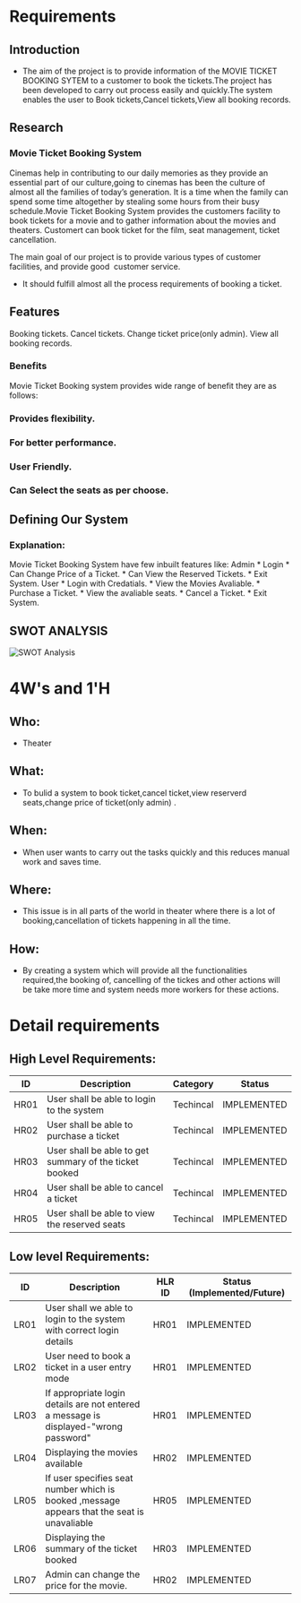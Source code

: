 # Requirements
## Introduction
 * The aim of the project is to provide information of the MOVIE TICKET BOOKING SYTEM to a customer to book  the tickets.The project has been developed to carry out process easily and quickly.The system enables the user to Book tickets,Cancel tickets,View all booking records.

## Research
### Movie Ticket Booking System
Cinemas help in contributing to our daily memories as they provide an essential part of our culture,going to cinemas has been the culture of almost all the families of today’s generation. It is a time when the family can spend some time altogether by stealing some hours from their busy schedule.Movie Ticket Booking System provides the customers facility to book tickets for a movie and to gather information about the movies and theaters. Customert can book ticket for the film, seat management, ticket cancellation.

The main goal of our project is to provide various types of customer facilities, and provide good  customer service. 

* It should fulfill almost all the process requirements of booking a ticket.	

## Features
Booking tickets.
Cancel tickets.
Change ticket price(only admin).
View all booking records.
### Benefits

Movie Ticket Booking system provides wide range of benefit they are as follows:

### Provides flexibility.

### For better performance.

### User Friendly.

### Can Select the seats as per choose.



<!--
## Cost and Features with Time 
| Time | Feature | Cost |
| ----- | ----- | ----- |
| 10
-->
## Defining Our System
### Explanation:
Movie Ticket Booking System have few inbuilt features like:
      Admin
    * Login 
    * Can Change Price of a Ticket.
    * Can View the Reserved Tickets.
    * Exit System.
      User
    * Login with Credatials.
    * View the Movies Avaliable.
    * Purchase a Ticket.
    * View the avaliable seats.
    * Cancel a Ticket.
    * Exit System.
   



   

## SWOT ANALYSIS
![SWOT Analysis]()

# 4W&#39;s and 1&#39;H

## Who:
* Theater

## What:
* To bulid a system to book ticket,cancel ticket,view reserverd seats,change price of ticket(only admin) .

## When:
* When user wants to carry out the tasks quickly and this reduces manual work and saves time.

## Where:
* This issue is in all parts of the world in theater where there is a lot of booking,cancellation of tickets happening in all the time.

## How:
* By creating a system which will provide all the functionalities required,the booking of, cancelling of the tickes and other actions will be take more time and system needs more workers for these actions.

# Detail requirements
## High Level Requirements: 
| ID | Description | Category | Status | 
| ----- | ----- | ------- | ---------|
| HR01 | User shall be able to login to the system| Techincal | IMPLEMENTED | 
| HR02 | User shall be able to purchase a ticket | Techincal | IMPLEMENTED |
| HR03 | User shall be able to get summary of the ticket booked | Techincal | IMPLEMENTED |
| HR04 | User shall be able to cancel a ticket| Techincal | IMPLEMENTED |
| HR05 | User shall be able to view the reserved seats  | Techincal | IMPLEMENTED |


##  Low level Requirements:
 
| ID | Description | HLR ID | Status (Implemented/Future) |
| ------ | --------- | ------ | ----- |
|LR01|User shall we able to login to the system with correct login details|HR01|IMPLEMENTED|
|LR02|User need to book a ticket in a user entry mode|HR01|IMPLEMENTED|
| LR03| If appropriate login details are not entered a message is displayed-"wrong password" | HR01 | IMPLEMENTED |
| LR04 |Displaying the movies available  | HR02 | IMPLEMENTED |
| LR05 |If user specifies seat number which  is booked ,message appears that the seat is unavaliable  | HR05 | IMPLEMENTED |
| LR06 |Displaying the summary of the ticket booked  | HR03 | IMPLEMENTED |
| LR07 | Admin can change the price for the movie. | HR02 | IMPLEMENTED |



